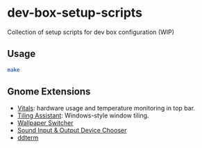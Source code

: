 # dev-box-setup-scripts

Collection of setup scripts for dev box configuration (WIP)

## Usage

```bash
make
```

## Gnome Extensions

- [Vitals](https://extensions.gnome.org/extension/1460/vitals/): hardware usage and temperature monitoring in top bar.
- [Tiling Assistant](https://extensions.gnome.org//extension/3733/tiling-assistant/): Windows-style window tiling.
- [Wallpaper Switcher](https://extensions.gnome.org//extension/4812/wallpaper-switcher/)
- [Sound Input & Output Device Chooser](https://extensions.gnome.org//extension/906/sound-output-device-chooser/)
- [ddterm](https://extensions.gnome.org//extension/3780/ddterm/)
